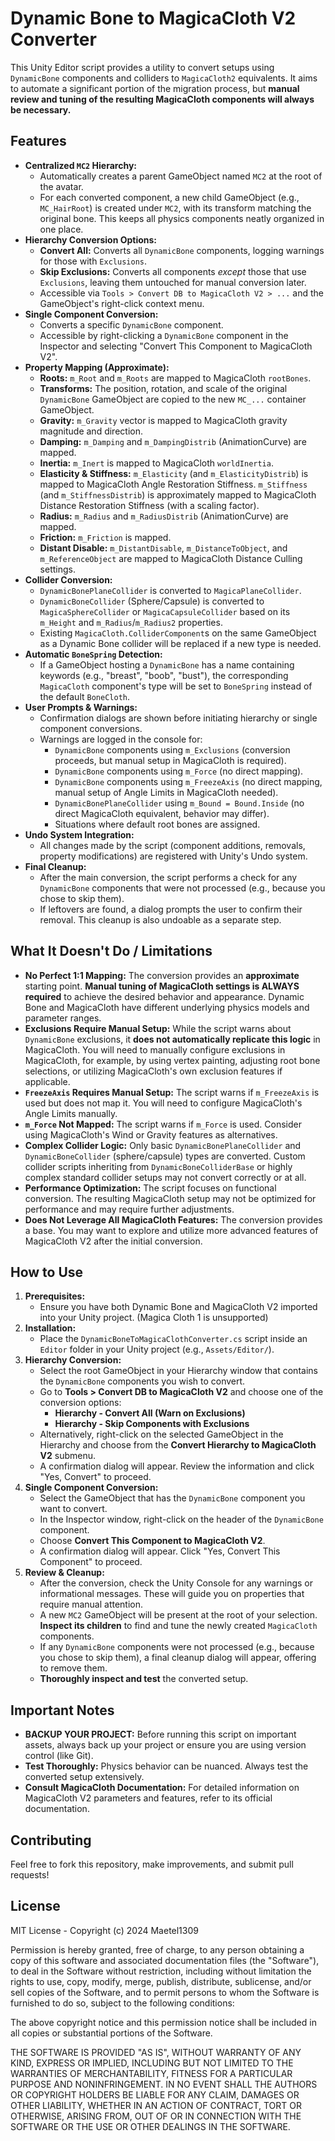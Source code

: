 # Dynamic Bone to MagicaCloth V2 Converter

This Unity Editor script provides a utility to convert setups using `DynamicBone` components and colliders to `MagicaCloth2` equivalents. It aims to automate a significant portion of the migration process, but **manual review and tuning of the resulting MagicaCloth components will always be necessary.**

## Features

*   **Centralized `MC2` Hierarchy:**
    *   Automatically creates a parent GameObject named `MC2` at the root of the avatar.
    *   For each converted component, a new child GameObject (e.g., `MC_HairRoot`) is created under `MC2`, with its transform matching the original bone. This keeps all physics components neatly organized in one place.
*   **Hierarchy Conversion Options:**
    *   **Convert All:** Converts all `DynamicBone` components, logging warnings for those with `Exclusions`.
    *   **Skip Exclusions:** Converts all components *except* those that use `Exclusions`, leaving them untouched for manual conversion later.
    *   Accessible via `Tools > Convert DB to MagicaCloth V2 > ...` and the GameObject's right-click context menu.
*   **Single Component Conversion:**
    *   Converts a specific `DynamicBone` component.
    *   Accessible by right-clicking a `DynamicBone` component in the Inspector and selecting "Convert This Component to MagicaCloth V2".
*   **Property Mapping (Approximate):**
    *   **Roots:** `m_Root` and `m_Roots` are mapped to MagicaCloth `rootBones`.
    *   **Transforms:** The position, rotation, and scale of the original `DynamicBone` GameObject are copied to the new `MC_...` container GameObject.
    *   **Gravity:** `m_Gravity` vector is mapped to MagicaCloth gravity magnitude and direction.
    *   **Damping:** `m_Damping` and `m_DampingDistrib` (AnimationCurve) are mapped.
    *   **Inertia:** `m_Inert` is mapped to MagicaCloth `worldInertia`.
    *   **Elasticity & Stiffness:** `m_Elasticity` (and `m_ElasticityDistrib`) is mapped to MagicaCloth Angle Restoration Stiffness. `m_Stiffness` (and `m_StiffnessDistrib`) is approximately mapped to MagicaCloth Distance Restoration Stiffness (with a scaling factor).
    *   **Radius:** `m_Radius` and `m_RadiusDistrib` (AnimationCurve) are mapped.
    *   **Friction:** `m_Friction` is mapped.
    *   **Distant Disable:** `m_DistantDisable`, `m_DistanceToObject`, and `m_ReferenceObject` are mapped to MagicaCloth Distance Culling settings.
*   **Collider Conversion:**
    *   `DynamicBonePlaneCollider` is converted to `MagicaPlaneCollider`.
    *   `DynamicBoneCollider` (Sphere/Capsule) is converted to `MagicaSphereCollider` or `MagicaCapsuleCollider` based on its `m_Height` and `m_Radius`/`m_Radius2` properties.
    *   Existing `MagicaCloth.ColliderComponent`s on the same GameObject as a Dynamic Bone collider will be replaced if a new type is needed.
*   **Automatic `BoneSpring` Detection:**
    *   If a GameObject hosting a `DynamicBone` has a name containing keywords (e.g., "breast", "boob", "bust"), the corresponding `MagicaCloth` component's type will be set to `BoneSpring` instead of the default `BoneCloth`.
*   **User Prompts & Warnings:**
    *   Confirmation dialogs are shown before initiating hierarchy or single component conversions.
    *   Warnings are logged in the console for:
        *   `DynamicBone` components using `m_Exclusions` (conversion proceeds, but manual setup in MagicaCloth is required).
        *   `DynamicBone` components using `m_Force` (no direct mapping).
        *   `DynamicBone` components using `m_FreezeAxis` (no direct mapping, manual setup of Angle Limits in MagicaCloth needed).
        *   `DynamicBonePlaneCollider` using `m_Bound = Bound.Inside` (no direct MagicaCloth equivalent, behavior may differ).
        *   Situations where default root bones are assigned.
*   **Undo System Integration:**
    *   All changes made by the script (component additions, removals, property modifications) are registered with Unity's Undo system.
*   **Final Cleanup:**
    *   After the main conversion, the script performs a check for any `DynamicBone` components that were not processed (e.g., because you chose to skip them).
    *   If leftovers are found, a dialog prompts the user to confirm their removal. This cleanup is also undoable as a separate step.

## What It Doesn't Do / Limitations

*   **No Perfect 1:1 Mapping:** The conversion provides an **approximate** starting point. **Manual tuning of MagicaCloth settings is ALWAYS required** to achieve the desired behavior and appearance. Dynamic Bone and MagicaCloth have different underlying physics models and parameter ranges.
*   **Exclusions Require Manual Setup:** While the script warns about `DynamicBone` exclusions, it **does not automatically replicate this logic** in MagicaCloth. You will need to manually configure exclusions in MagicaCloth, for example, by using vertex painting, adjusting root bone selections, or utilizing MagicaCloth's own exclusion features if applicable.
*   **`FreezeAxis` Requires Manual Setup:** The script warns if `m_FreezeAxis` is used but does not map it. You will need to configure MagicaCloth's Angle Limits manually.
*   **`m_Force` Not Mapped:** The script warns if `m_Force` is used. Consider using MagicaCloth's Wind or Gravity features as alternatives.
*   **Complex Collider Logic:** Only basic `DynamicBonePlaneCollider` and `DynamicBoneCollider` (sphere/capsule) types are converted. Custom collider scripts inheriting from `DynamicBoneColliderBase` or highly complex standard collider setups may not convert correctly or at all.
*   **Performance Optimization:** The script focuses on functional conversion. The resulting MagicaCloth setup may not be optimized for performance and may require further adjustments.
*   **Does Not Leverage All MagicaCloth Features:** The conversion provides a base. You may want to explore and utilize more advanced features of MagicaCloth V2 after the initial conversion.

## How to Use

1.  **Prerequisites:**
    *   Ensure you have both Dynamic Bone and MagicaCloth V2 imported into your Unity project. (Magica Cloth 1 is unsupported)
2.  **Installation:**
    *   Place the `DynamicBoneToMagicaClothConverter.cs` script inside an `Editor` folder in your Unity project (e.g., `Assets/Editor/`).
3.  **Hierarchy Conversion:**
    *   Select the root GameObject in your Hierarchy window that contains the `DynamicBone` components you wish to convert.
    *   Go to **Tools > Convert DB to MagicaCloth V2** and choose one of the conversion options:
        *   **Hierarchy - Convert All (Warn on Exclusions)**
        *   **Hierarchy - Skip Components with Exclusions**
    *   Alternatively, right-click on the selected GameObject in the Hierarchy and choose from the **Convert Hierarchy to MagicaCloth V2** submenu.
    *   A confirmation dialog will appear. Review the information and click "Yes, Convert" to proceed.
4.  **Single Component Conversion:**
    *   Select the GameObject that has the `DynamicBone` component you want to convert.
    *   In the Inspector window, right-click on the header of the `DynamicBone` component.
    *   Choose **Convert This Component to MagicaCloth V2**.
    *   A confirmation dialog will appear. Click "Yes, Convert This Component" to proceed.
5.  **Review & Cleanup:**
    *   After the conversion, check the Unity Console for any warnings or informational messages. These will guide you on properties that require manual attention.
    *   A new `MC2` GameObject will be present at the root of your selection. **Inspect its children** to find and tune the newly created `MagicaCloth` components.
    *   If any `DynamicBone` components were not processed (e.g., because you chose to skip them), a final cleanup dialog will appear, offering to remove them.
    *   **Thoroughly inspect and test** the converted setup.

## Important Notes

*   **BACKUP YOUR PROJECT:** Before running this script on important assets, always back up your project or ensure you are using version control (like Git).
*   **Test Thoroughly:** Physics behavior can be nuanced. Always test the converted setup extensively.
*   **Consult MagicaCloth Documentation:** For detailed information on MagicaCloth V2 parameters and features, refer to its official documentation.

## Contributing

Feel free to fork this repository, make improvements, and submit pull requests!

## License

MIT License - Copyright (c) 2024 Maetel1309

Permission is hereby granted, free of charge, to any person obtaining a copy
of this software and associated documentation files (the "Software"), to deal
in the Software without restriction, including without limitation the rights
to use, copy, modify, merge, publish, distribute, sublicense, and/or sell
copies of the Software, and to permit persons to whom the Software is
furnished to do so, subject to the following conditions:

The above copyright notice and this permission notice shall be included in all
copies or substantial portions of the Software.

THE SOFTWARE IS PROVIDED "AS IS", WITHOUT WARRANTY OF ANY KIND, EXPRESS OR
IMPLIED, INCLUDING BUT NOT LIMITED TO THE WARRANTIES OF MERCHANTABILITY,
FITNESS FOR A PARTICULAR PURPOSE AND NONINFRINGEMENT. IN NO EVENT SHALL THE
AUTHORS OR COPYRIGHT HOLDERS BE LIABLE FOR ANY CLAIM, DAMAGES OR OTHER
LIABILITY, WHETHER IN AN ACTION OF CONTRACT, TORT OR OTHERWISE, ARISING FROM,
OUT OF OR IN CONNECTION WITH THE SOFTWARE OR THE USE OR OTHER DEALINGS IN THE
SOFTWARE.
